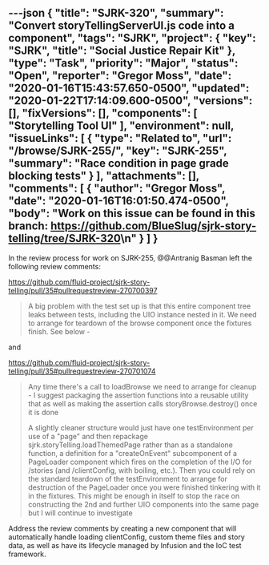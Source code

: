 ---json
{
  "title": "SJRK-320",
  "summary": "Convert storyTellingServerUI.js code into a component",
  "tags": "SJRK",
  "project": {
    "key": "SJRK",
    "title": "Social Justice Repair Kit"
  },
  "type": "Task",
  "priority": "Major",
  "status": "Open",
  "reporter": "Gregor Moss",
  "date": "2020-01-16T15:43:57.650-0500",
  "updated": "2020-01-22T17:14:09.600-0500",
  "versions": [],
  "fixVersions": [],
  "components": [
    "Storytelling Tool UI"
  ],
  "environment": null,
  "issueLinks": [
    {
      "type": "Related to",
      "url": "/browse/SJRK-255/",
      "key": "SJRK-255",
      "summary": "Race condition in page grade blocking tests"
    }
  ],
  "attachments": [],
  "comments": [
    {
      "author": "Gregor Moss",
      "date": "2020-01-16T16:01:50.474-0500",
      "body": "Work on this issue can be found in this branch: <https://github.com/BlueSlug/sjrk-story-telling/tree/SJRK-320>\n"
    }
  ]
}
---
In the review process for work on SJRK-255, @@Antranig Basman left the following review comments:

<https://github.com/fluid-project/sjrk-story-telling/pull/35#pullrequestreview-270700397>

> A big problem with the test set up is that this entire component tree leaks between tests, including the UIO instance nested in it. We need to arrange for teardown of the browse component once the fixtures finish. See below -

and

<https://github.com/fluid-project/sjrk-story-telling/pull/35#pullrequestreview-270701074>

> Any time there's a call to loadBrowse we need to arrange for cleanup - I suggest packaging the assertion functions into a reusable utility that as well as making the assertion calls storyBrowse.destroy() once it is done
>
> A slightly cleaner structure would just have one testEnvironment per use of a "page" and then repackage sjrk.storyTelling.loadThemedPage rather than as a standalone function, a definition for a "createOnEvent" subcomponent of a PageLoader component which fires on the completion of the I/O for /stories (and /clientConfig, with boiling, etc.). Then you could rely on the standard teardown of the testEnvironment to arrange for destruction of the PageLoader once you were finished tinkering with it in the fixtures. This might be enough in itself to stop the race on constructing the 2nd and further UIO components into the same page but I will continue to investigate

Address the review comments by creating a new component that will automatically handle loading clientConfig, custom theme files and story data, as well as have its lifecycle managed by Infusion and the IoC test framework.

        